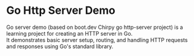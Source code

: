 # Go Http Server Demo 

Go server demo (based on boot.dev Chirpy go http-server project) is a learning project for creating an HTTP server in Go.  
It demonstrates basic server setup, routing, and handling HTTP requests and responses using Go's standard library.

